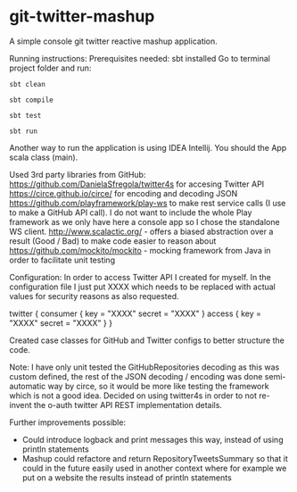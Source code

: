 # git-twitter-mashup
A simple console git twitter reactive mashup application.

Running instructions:
Prerequisites needed: sbt installed
Go to terminal project folder and run:

```sbt clean```

```sbt compile```

```sbt test```

```sbt run```

Another way to run the application is using IDEA Intellij. You should the App scala class (main).

Used 3rd party libraries from GitHub:
https://github.com/DanielaSfregola/twitter4s for accesing Twitter API
https://circe.github.io/circe/ for encoding and decoding JSON
https://github.com/playframework/play-ws to make rest service calls (I use to make a GitHub API call).
I do not want to include the whole Play framework as we only have here a console app so I chose the
standalone WS client.
http://www.scalactic.org/ - offers a biased abstraction over a result (Good / Bad) to make code easier to reason about
https://github.com/mockito/mockito - mocking framework from Java in order to facilitate unit testing

Configuration:
In order to access Twitter API I created for myself. In the configuration file I just put XXXX which needs
to be replaced with actual values for security reasons as also requested.

twitter {
  consumer {
    key = "XXXX"
    secret = "XXXX"
  }
  access {
    key = "XXXX"
    secret = "XXXX"
  }
}

Created case classes for GitHub and Twitter configs to better structure the code.

Note:
I have only unit tested the GitHubRepositories decoding as this was custom defined, the rest of the
JSON decoding / encoding was done semi-automatic way by circe, so it would be more like testing the framework
which is not a good idea.
Decided on using twitter4s in order to not re-invent the o-auth twitter API REST implementation details.

Further improvements possible:
- Could introduce logback and print messages this way, instead of using println statements
- Mashup could refactore and return RepositoryTweetsSummary so that it could in the future easily
used in another context where for example we put on a website the results instead of println statements
